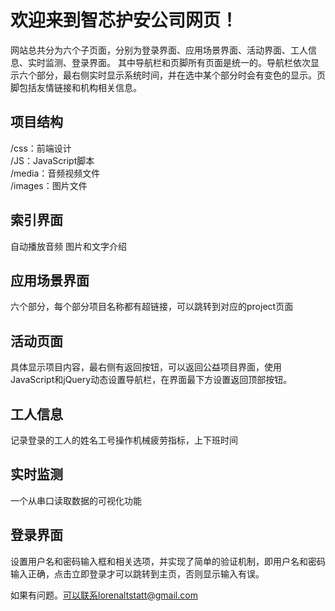 ﻿# 欢迎来到智芯护安公司网页！

网站总共分为六个子页面，分别为登录界面、应用场景界面、活动界面、工人信息、实时监测、登录界面。
其中导航栏和页脚所有页面是统一的。导航栏依次显示六个部分，最右侧实时显示系统时间，并在选中某个部分时会有变色的显示。页脚包括友情链接和机构相关信息。

## 项目结构

/css：前端设计<br/>
/JS：JavaScript脚本<br/>
/media：音频视频文件<br/>
/images：图片文件<br/>

## 索引界面

自动播放音频
图片和文字介绍

## 应用场景界面

六个部分，每个部分项目名称都有超链接，可以跳转到对应的project页面

## 活动页面

具体显示项目内容，最右侧有返回按钮，可以返回公益项目界面，使用JavaScript和jQuery动态设置导航栏，在界面最下方设置返回顶部按钮。

## 工人信息

记录登录的工人的姓名工号操作机械疲劳指标，上下班时间

## 实时监测

一个从串口读取数据的可视化功能

## 登录界面

设置用户名和密码输入框和相关选项，并实现了简单的验证机制，即用户名和密码输入正确，点击立即登录才可以跳转到主页，否则显示输入有误。

如果有问题。可以联系lorenaltstatt@gmail.com

